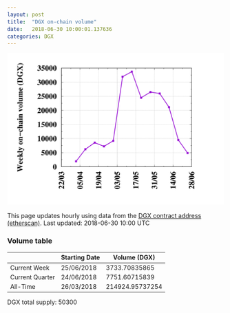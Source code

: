 ```yaml
---
layout: post
title:  "DGX on-chain volume"
date:   2018-06-30 10:00:01.137636
categories: DGX
---
```


![DGX volume graph](dgxvolume_scripts/out.png)


This page updates hourly using data from the [DGX contract address (etherscan)](https://etherscan.io/token/0x4f3afec4e5a3f2a6a1a411def7d7dfe50ee057bf). Last updated:
2018-06-30 10:00 UTC

### Volume table

| | Starting Date | Volume (DGX) 
--- | --- | ---
Current Week |25/06/2018|3733.70835865
Current Quarter |24/06/2018|7751.60715839
All-Time |26/03/2018|214924.95737254

DGX total supply: 50300
